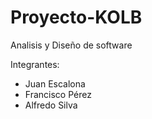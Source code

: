 # Proyecto-KOLB

Analisis y Diseño de software

Integrantes:

- Juan Escalona
- Francisco Pérez
- Alfredo Silva
